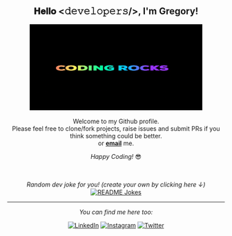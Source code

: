<div align="center">
<h2> 𝐇𝐞𝐥𝐥𝐨 <𝚍𝚎𝚟𝚎𝚕𝚘𝚙𝚎𝚛𝚜/>, I'm Gregory!</h2>

<div align="center" width="50">

 <img src="./gifs/giphy.gif" height="200" width="400px">

</div>

</div>

<div align="center">

Welcome to my Github profile. <br>
Please feel free to clone/fork projects, raise issues and submit PRs if you think something could be better. <br>
or <a href="mailto:gory.aur@gmail.com"><b>email</b></a> me.

<i>Happy Coding!</i> 😎

</div>

<div align="center">

</br>
</br>
<i>Random dev joke for you! (create your own by clicking here ↓)</i><br>
<a href="https://readme-jokes.vercel.app"><img align="center" src="https://readme-jokes.vercel.app/api?bgColor=%23073b4c&textColor=%2306d6a0&aColor=%2306d6a0&borderColor=%2306d6a0" alt="README Jokes"></a>

---

<i>You can find me here too:</i><br>

<a href="https://www.linkedin.com/in/goryaur/" target="_blank"><img src="https://img.shields.io/badge/LinkedIn-%230077B5.svg?&style=flat-square&logo=linkedin&logoColor=white" alt="LinkedIn"></a>
<a href="https://www.instagram.com/goryaur" target="_blank"><img src="https://img.shields.io/badge/Instagram-%23E4405F.svg?&style=flat-square&logo=instagram&logoColor=white" alt="Instagram"></a>
<a href="https://twitter.com/goryaur" target="_blank"><img src="https://img.shields.io/badge/Twitter-%231DA1F2.svg?&style=flat-square&logo=twitter&logoColor=white" alt="Twitter"></a>

</div>
